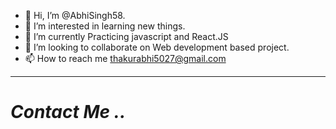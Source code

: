 - 👋 Hi, I’m @AbhiSingh58.
- 👀 I’m interested in learning new things.
- 🌱 I’m currently Practicing javascript and React.JS
- 💞️ I’m looking to collaborate on Web development based project.
- 📫 How to reach me thakurabhi5027@gmail.com

<!---
AbhiSingh58/AbhiSingh58 is a ✨ special ✨ repository because its `README.md` (this file) appears on your GitHub profile.
You can click the Preview link to take a look at your changes.
--->
<hr>

<h1><em>Contact Me .. <em><h1>

